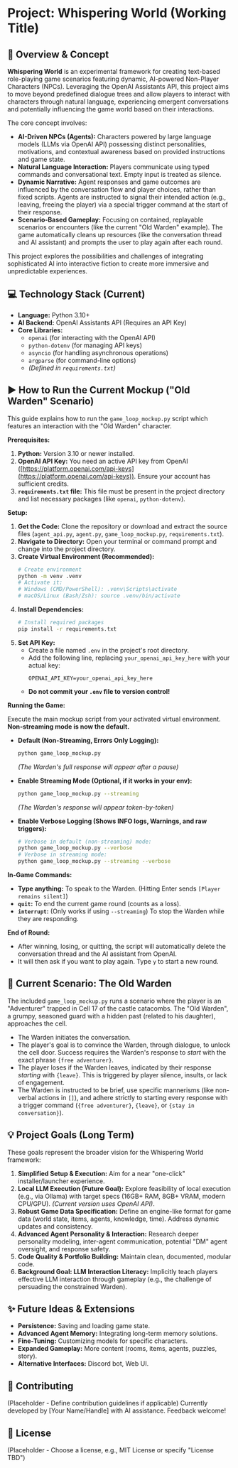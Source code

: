 # Project: Whispering World (Working Title)

## 📜 Overview & Concept

**Whispering World** is an experimental framework for creating text-based role-playing game scenarios featuring dynamic, AI-powered Non-Player Characters (NPCs). Leveraging the OpenAI Assistants API, this project aims to move beyond predefined dialogue trees and allow players to interact with characters through natural language, experiencing emergent conversations and potentially influencing the game world based on their interactions.

The core concept involves:

* **AI-Driven NPCs (Agents):** Characters powered by large language models (LLMs via OpenAI API) possessing distinct personalities, motivations, and contextual awareness based on provided instructions and game state.
* **Natural Language Interaction:** Players communicate using typed commands and conversational text. Empty input is treated as silence.
* **Dynamic Narrative:** Agent responses and game outcomes are influenced by the conversation flow and player choices, rather than fixed scripts. Agents are instructed to signal their intended action (e.g., leaving, freeing the player) via a special trigger command at the start of their response.
* **Scenario-Based Gameplay:** Focusing on contained, replayable scenarios or encounters (like the current "Old Warden" example). The game automatically cleans up resources (like the conversation thread and AI assistant) and prompts the user to play again after each round.

This project explores the possibilities and challenges of integrating sophisticated AI into interactive fiction to create more immersive and unpredictable experiences.

## 💻 Technology Stack (Current)

* **Language:** Python 3.10+
* **AI Backend:** OpenAI Assistants API (Requires an API Key)
* **Core Libraries:**
    * `openai` (for interacting with the OpenAI API)
    * `python-dotenv` (for managing API keys)
    * `asyncio` (for handling asynchronous operations)
    * `argparse` (for command-line options)
    * *(Defined in `requirements.txt`)*

## ▶️ How to Run the Current Mockup ("Old Warden" Scenario)

This guide explains how to run the `game_loop_mockup.py` script which features an interaction with the "Old Warden" character.

**Prerequisites:**

1.  **Python:** Version 3.10 or newer installed.
2.  **OpenAI API Key:** You need an active API key from OpenAI ([https://platform.openai.com/api-keys](https://platform.openai.com/api-keys)). Ensure your account has sufficient credits.
3.  **`requirements.txt` file:** This file must be present in the project directory and list necessary packages (like `openai`, `python-dotenv`).

**Setup:**

1.  **Get the Code:** Clone the repository or download and extract the source files (`agent_api.py`, `agent.py`, `game_loop_mockup.py`, `requirements.txt`).
2.  **Navigate to Directory:** Open your terminal or command prompt and change into the project directory.
3.  **Create Virtual Environment (Recommended):**
    ```bash
    # Create environment
    python -m venv .venv
    # Activate it:
    # Windows (CMD/PowerShell): .venv\Scripts\activate
    # macOS/Linux (Bash/Zsh): source .venv/bin/activate
    ```
4.  **Install Dependencies:**
    ```bash
    # Install required packages
    pip install -r requirements.txt
    ```
5.  **Set API Key:**
    * Create a file named `.env` in the project's root directory.
    * Add the following line, replacing `your_openai_api_key_here` with your actual key:
        ```
        OPENAI_API_KEY=your_openai_api_key_here
        ```
    * **Do not commit your `.env` file to version control!**

**Running the Game:**

Execute the main mockup script from your activated virtual environment. **Non-streaming mode is now the default.**

* **Default (Non-Streaming, Errors Only Logging):**
    ```bash
    python game_loop_mockup.py
    ```
    *(The Warden's full response will appear after a pause)*

* **Enable Streaming Mode (Optional, if it works in your env):**
    ```bash
    python game_loop_mockup.py --streaming
    ```
    *(The Warden's response will appear token-by-token)*

* **Enable Verbose Logging (Shows INFO logs, Warnings, and raw triggers):**
    ```bash
    # Verbose in default (non-streaming) mode:
    python game_loop_mockup.py --verbose
    # Verbose in streaming mode:
    python game_loop_mockup.py --streaming --verbose
    ```

**In-Game Commands:**

* **Type anything:** To speak to the Warden. (Hitting Enter sends `[Player remains silent]`)
* **`quit`:** To end the current game round (counts as a loss).
* **`interrupt`:** (Only works if using `--streaming`) To stop the Warden while they are responding.

**End of Round:**

* After winning, losing, or quitting, the script will automatically delete the conversation thread and the AI assistant from OpenAI.
* It will then ask if you want to play again. Type `y` to start a new round.

## 🎯 Current Scenario: The Old Warden

The included `game_loop_mockup.py` runs a scenario where the player is an "Adventurer" trapped in Cell 17 of the castle catacombs. The "Old Warden", a grumpy, seasoned guard with a hidden past (related to his daughter), approaches the cell.

* The Warden initiates the conversation.
* The player's goal is to convince the Warden, through dialogue, to unlock the cell door. Success requires the Warden's response to *start* with the exact phrase `{free adventurer}`.
* The player loses if the Warden leaves, indicated by their response *starting* with `{leave}`. This is triggered by player silence, insults, or lack of engagement.
* The Warden is instructed to be brief, use specific mannerisms (like non-verbal actions in `[]`), and adhere strictly to starting every response with a trigger command (`{free adventurer}`, `{leave}`, or `{stay in conversation}`).

## 💡 Project Goals (Long Term)

These goals represent the broader vision for the Whispering World framework:

1.  **Simplified Setup & Execution:** Aim for a near "one-click" installer/launcher experience.
2.  **Local LLM Execution (Future Goal):** Explore feasibility of local execution (e.g., via Ollama) with target specs (16GB+ RAM, 8GB+ VRAM, modern CPU/GPU). *(Current version uses OpenAI API)*.
3.  **Robust Game Data Specification:** Define an engine-like format for game data (world state, items, agents, knowledge, time). Address dynamic updates and consistency.
4.  **Advanced Agent Personality & Interaction:** Research deeper personality modeling, inter-agent communication, potential "DM" agent oversight, and response safety.
5.  **Code Quality & Portfolio Building:** Maintain clean, documented, modular code.
6.  **Background Goal: LLM Interaction Literacy:** Implicitly teach players effective LLM interaction through gameplay (e.g., the challenge of persuading the constrained Warden).

## ✨ Future Ideas & Extensions

* **Persistence:** Saving and loading game state.
* **Advanced Agent Memory:** Integrating long-term memory solutions.
* **Fine-Tuning:** Customizing models for specific characters.
* **Expanded Gameplay:** More content (rooms, items, agents, puzzles, story).
* **Alternative Interfaces:** Discord bot, Web UI.

## 🤝 Contributing

(Placeholder - Define contribution guidelines if applicable) Currently developed by [Your Name/Handle] with AI assistance. Feedback welcome!

## 📄 License

(Placeholder - Choose a license, e.g., MIT License or specify "License TBD")